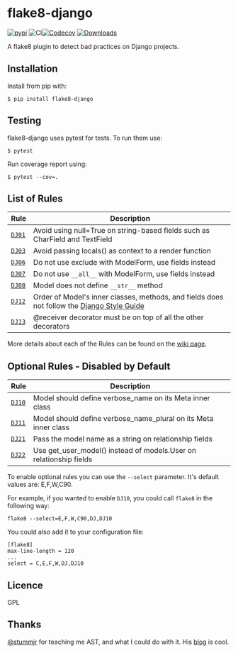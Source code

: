 # flake8-django

[![pypi](https://img.shields.io/pypi/v/flake8-django.svg)](https://pypi.python.org/pypi/flake8-django/)
![CI](https://github.com/rocioar/flake8-django/workflows/CI/badge.svg)[![Codecov](https://codecov.io/gh/rocioar/flake8-django/branch/master/graph/badge.svg)](https://codecov.io/gh/rocioar/flake8-django)
[![Downloads](https://pepy.tech/badge/flake8-django)](https://pepy.tech/project/flake8-django)

A flake8 plugin to detect bad practices on Django projects.

## Installation

Install from pip with:

```
$ pip install flake8-django
```

## Testing

flake8-django uses pytest for tests. To run them use:

```
$ pytest
````

Run coverage report using:

```
$ pytest --cov=.
```

## List of Rules

| Rule | Description |
| ---- | ----------- |
| [`DJ01`](https://github.com/rocioar/flake8-django/wiki/%5BDJ01%5D-Avoid-using-null=True-on-string-based-fields-such-as-CharField-and-TextField) | Avoid using null=True on string-based fields such as CharField and TextField |
| [`DJ03`](https://github.com/rocioar/flake8-django/wiki/%5BDJ03%5D-Avoid-passing-locals()-as-context-to-a-render-function) | Avoid passing locals() as context to a render function |
| [`DJ06`](https://github.com/rocioar/flake8-django/wiki/%5BDJ06%5D-Do-not-use-exclude-with-ModelForm,-use-fields-instead) | Do not use exclude with ModelForm, use fields instead |
| [`DJ07`](https://github.com/rocioar/flake8-django/wiki/%5BDJ07%5D-Do-not-set-fields-to-'__all__'-on-ModelForm,-use-fields-instead) | Do not use `__all__` with ModelForm, use fields instead |
| [`DJ08`](https://github.com/rocioar/flake8-django/wiki/%5BDJ08%5D-Model-does-not-define-__str__-method) | Model does not define `__str__` method |
| [`DJ12`](https://github.com/rocioar/flake8-django/wiki/%5BDJ12%5D-Order-of-Model's-inner-classes,-methods,-and-fields-does-not-follow-the-Django-Style-Guide) | Order of Model's inner classes, methods, and fields does not follow the [Django Style Guide](https://docs.djangoproject.com/en/dev/internals/contributing/writing-code/coding-style/#model-style) |
| [`DJ13`](https://github.com/rocioar/flake8-django/wiki/DJ13---@receiver-decorator-must-be-on-top-of-all-the-other-decorators) | @receiver decorator must be on top of all the other decorators |

More details about each of the Rules can be found on the [wiki page](https://github.com/rocioar/flake8-django/wiki).

## Optional Rules - Disabled by Default

| Rule | Description |
| ---- | ----------- |
| [`DJ10`](https://github.com/rocioar/flake8-django/wiki/%5BDJ10%5D-Model-should-define-verbose_name-on-its-Meta-inner-class) | Model should define verbose_name on its Meta inner class |
| [`DJ11`](https://github.com/rocioar/flake8-django/wiki/%5BDJ11%5D-Model-should-define-verbose_name_plural-on-its-Meta-inner-class) | Model should define verbose_name_plural on its Meta inner class |
| [`DJ21`](#) | Pass the model name as a string on relationship fields |
| [`DJ22`](#) | Use get_user_model() instead of models.User on relationship fields |



To enable optional rules you can use the `--select` parameter. It's default values are: E,F,W,C90.

For example, if you wanted to enable `DJ10`, you could call `flake8` in the following way:
```
flake8 --select=E,F,W,C90,DJ,DJ10
```

You could also add it to your configuration file:
```
[flake8]
max-line-length = 120
...
select = C,E,F,W,DJ,DJ10
```

## Licence

GPL

## Thanks

[@stummjr](https://github.com/stummjr) for teaching me AST, and what I could do with it. His [blog](https://stummjr.org/post/building-a-custom-flake8-plugin/) is cool.
